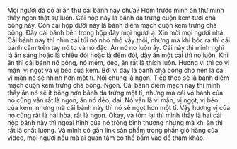 Mọi người đã có ai ăn thử cái bánh này chưa? Hôm trước mình ăn thử mình thấy ngon thật sự luôn. Cái hộp này là bánh da trứng cuộn kem tươi chà bông này. Còn cái hộp dưới này là bánh diêm mạch cuộn kem trứng chà bông. Đây cái bánh bên trong hộp đây mọi người ạ. Xin mời mọi người nhá. Cái bánh này thì nhìn cái túi nó nhỏ nhỏ vậy thôi, nhưng mà khi bóc ra thì cái bánh cầm trên tay nó to và nó đặc. Ăn nó no luôn ấy. Cái này thì mình nghĩ là ăn sáng hoặc là chiều đói hoặc là đêm đói, dậy ăn một cái thì no luôn. Khi ăn thì cái bánh nó bông, nó mềm, dẻo, ăn rất là thích luôn. Hương vị thì có vị mặn, vị ngọt và vị béo của kem. Bởi vì đây là bánh chà bông cho nên là cái vị mặn nó sẽ nhỉnh hơn một tí. Nói chung là ngon. Tiếp theo sẽ là bánh diêm mạch cuộn kem trứng chà bông. Ngon. Cái bánh diêm mạch này thì mình thấy ăn nó sẽ ít bông hơn bánh da trứng một tí, nhưng mà cái vỏ bánh của nó cũng vẫn rất là ngon, ăn nó dẻo, dai. Nó vẫn là vị mặn, vị ngọt, vị béo của kem, nhưng mà cái bánh này thì nó sẽ ngọt hơn một tí. Vậy hương vị của nó cũng rất là hài hòa, rất là ngon. Okay, và tóm lại thì mình thấy là hai cái hộp bánh này thì ngoại hình của nó trông bình thường nhưng mà khi ăn thì rất là chất lượng. Và mình có gắn link sản phẩm trong phần giỏ hàng của video, mọi người nếu mà ai quan tâm có thể bấm vào để tham khảo.